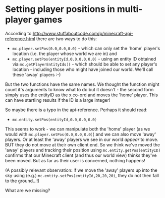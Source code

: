 # Setting player positions in multi-player games
According to http://www.stuffaboutcode.com/p/minecraft-api-reference.html there are two ways to do this:
 * `mc.player.setPos(0.0,0.0,0.0)` - which can only set the 'home' player's location (i.e. the player whose world we are in)
and
 * `mc.player.setPos(entityId,0.0,0.0,0.0)` - using an entity ID obtained via `mc.getPlayerEntityIds()` - which should be able to set any player's location - including those who might have joined our world. We'll call these 'away' players :-)

But the two functions have the same names. We thought the function might count it's arguments to know what to do but it doesn't - the second form simply uses the entityID as the x co-ord and moves the 'home' player. This can have startling results if the ID is a large integer!

So maybe there is a typo in the api-reference. Perhaps it should read:
 * `mc.entity.setPos(entityId,0.0,0.0,0.0)`

This seems to work - we can manipulate both the 'home' player (as we would with `mc.player.setPos(0.0,0.0,0.0)`) and we can also move 'away' players. Or at least the 'away' players we see in our world _appear_ to move. BUT they do not move at their own client end. So we think we've moved the 'away' players and tracking their position using `mc.entity.getPos(entityID)` confirms that our Minecraft client (and thus our world view) thinks they've been moved. But as far as their user is concerned, nothing happens!

(A possibly relevant observation: if we move the 'away' players up into the sky using (e.g.) `mc.entity.setPos(entityId,20,20,20)`, they do not then fall to the ground...!)

What are we missing?
